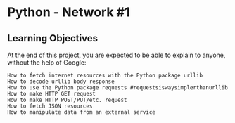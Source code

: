 # Python - Network #1

## Learning Objectives

At the end of this project, you are expected to be able to explain to anyone, without the help of Google:

    How to fetch internet resources with the Python package urllib
    How to decode urllib body response
    How to use the Python package requests #requestsiswaysimplerthanurllib
    How to make HTTP GET request
    How to make HTTP POST/PUT/etc. request
    How to fetch JSON resources
    How to manipulate data from an external service
    